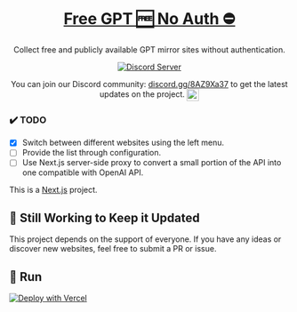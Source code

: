 <a href="https://api-box.com">
  <h1 align="center">Free GPT 🆓 No Auth ⛔</h1>
</a>

<p align="center">
  Collect free and publicly available GPT mirror sites without authentication.
</p>

<div align="center">

[![Discord Server](https://discordapp.com/api/guilds/1125981168584626247/widget.png?style=banner2&count=true)](https://discord.gg/cYUU8mCDMd)
  <p>
    You can join our Discord community:
    <a href="https://discord.gg/8AZ9Xa37">discord.gg/8AZ9Xa37</a>
    to get the latest updates on the project.
    <a href="https://discord.gg/8AZ9Xa37">
      <img align="center" alt="gpt4free Discord" width="22px" src="https://raw.githubusercontent.com/peterthehan/peterthehan/master/assets/discord.svg" />
    </a>
  </p>
</div>


### ✔️ TODO

- [x] Switch between different websites using the left menu.
- [ ] Provide the list through configuration.
- [ ] Use Next.js server-side proxy to convert a small portion of the API into one compatible with OpenAI API.

This is a [Next.js](https://nextjs.org/) project.


## 🚩 Still Working to Keep it Updated
This project depends on the support of everyone. If you have any ideas or discover new websites, feel free to submit a PR or issue.


## 🏃 Run

[![Deploy with Vercel](https://vercel.com/button)](https://vercel.com/new/clone?repository-url=https://github.com/zsio/Free-GPT-No-Auth&project-name=free-gpt-no-auth&repository-name=Free-GPT-No-Auth)
